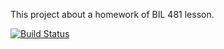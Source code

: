 This project about a homework of BIL 481 lesson.

[![Build Status](https://travis-ci.com/mehmetozturk-re/odev1_part2.svg?branch=main)](https://travis-ci.com/mehmetozturk-re/odev1_part2)
